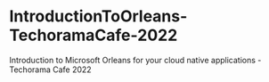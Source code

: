 # IntroductionToOrleans-TechoramaCafe-2022
Introduction to Microsoft Orleans for your cloud native applications - Techorama Cafe 2022
